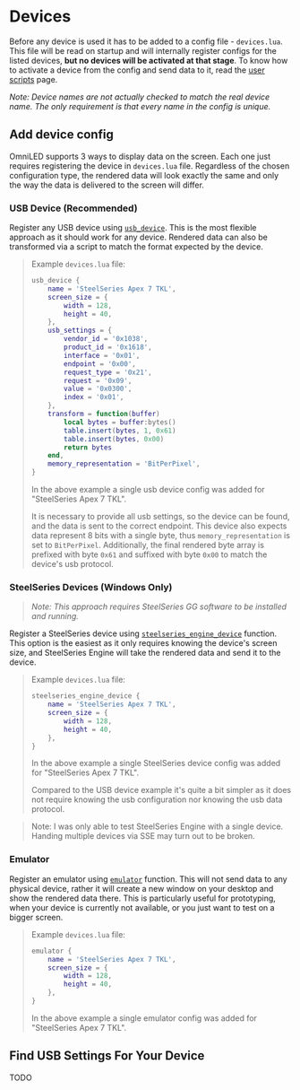 # Devices

Before any device is used it has to be added to a config file - `devices.lua`. This file will be read on startup and
will internally register configs for the listed devices, **but no devices will be activated at that stage**. To know how
to activate a device from the config and send data to it, read the [user scripts](user_scripts.md) page.

_Note: Device names are not actually checked to match the real device name. The only requirement is that every name in
the config is unique._

## Add device config

OmniLED supports 3 ways to display data on the screen. Each one just requires registering the device in `devices.lua`
file. Regardless of the chosen configuration type, the rendered data will look exactly the same and only the way the
data is delivered to the screen will differ.

### USB Device (Recommended)

Register any USB device using [`usb_device`](lua_interfaces.md#usb_device). This is the most flexible approach as it
should work for any device. Rendered data can also be transformed via a script to match the format expected by the
device.

> Example `devices.lua` file:
> ```lua
> usb_device {
>     name = 'SteelSeries Apex 7 TKL',
>     screen_size = {
>         width = 128,
>         height = 40,
>     },
>     usb_settings = {
>         vendor_id = '0x1038',
>         product_id = '0x1618',
>         interface = '0x01',
>         endpoint = '0x00',
>         request_type = '0x21',
>         request = '0x09',
>         value = '0x0300',
>         index = '0x01',
>     },
>     transform = function(buffer)
>         local bytes = buffer:bytes()
>         table.insert(bytes, 1, 0x61)
>         table.insert(bytes, 0x00)
>         return bytes
>     end,
>     memory_representation = 'BitPerPixel',
> }
> ```
> In the above example a single usb device config was added for "SteelSeries Apex 7 TKL".
>
> It is necessary to provide all usb settings, so the device can be found, and the data is sent to the correct endpoint.
> This device also expects data represent 8 bits with a single byte, thus `memory_representation` is set to
> `BitPerPixel`. Additionally, the final rendered byte array is prefixed with byte `0x61` and suffixed with byte `0x00`
> to match the device's usb protocol.

### SteelSeries Devices (Windows Only)

> _Note: This approach requires SteelSeries GG software to be installed and running._

Register a SteelSeries device using [`steelseries_engine_device`](lua_interfaces.md#steelseries_engine_device) function.
This option is the easiest as it only requires knowing the device's screen size, and SteelSeries Engine will take the
rendered data and send it to the device.

> Example `devices.lua` file:
> ```lua
> steelseries_engine_device {
>     name = 'SteelSeries Apex 7 TKL',
>     screen_size = {
>         width = 128,
>         height = 40,
>     },
> }
> ```
> In the above example a single SteelSeries device config was added for "SteelSeries Apex 7 TKL".
>
> Compared to the USB device example it's quite a bit simpler as it does not require knowing the usb configuration nor
> knowing the usb data protocol.

> Note: I was only able to test SteelSeries Engine with a single device. Handing multiple devices via SSE may turn out
> to be broken.

### Emulator

Register an emulator using [`emulator`](lua_interfaces.md#emulator) function. This will not send data to any physical
device, rather it will create a new window on your desktop and show the rendered data there. This is particularly useful
for prototyping, when your device is currently not available, or you just want to test on a bigger screen.

> Example `devices.lua` file:
> ```lua
> emulator {
>     name = 'SteelSeries Apex 7 TKL',
>     screen_size = {
>         width = 128,
>         height = 40,
>     },
> }
> ```
> In the above example a single emulator config was added for "SteelSeries Apex 7 TKL".

## Find USB Settings For Your Device

TODO